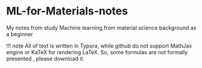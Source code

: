 # ML-for-Materials-notes
My notes from study Machine learning from material science background as a beginner

!!! note
All of text is written in Typora, while github do not support MathJax engine or KaTeX for rendering LaTeX. So, some formulas are not formally presented , please download it.
